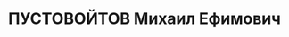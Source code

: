 ---
title: ПУСТОВОЙТОВ Михаил Ефимович
description: '1902 р., українець, чл. ВКП(б), освіта вища, начальник прокатного цеху
  Дніпропетровського з-ду ім. Петровського.

  Звинувачений в к/рев. діяльності, розстріляний 29.10.1937 р.

  Реабілітований 30.08.1957 р.'
---